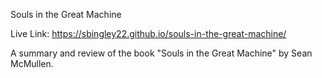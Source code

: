Souls in the Great Machine  

Live Link: https://sbingley22.github.io/souls-in-the-great-machine/

A summary and review of the book "Souls in the Great Machine" by Sean McMullen.
